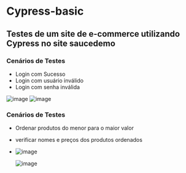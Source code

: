 # Cypress-basic
## Testes de um site de e-commerce utilizando Cypress no site saucedemo
### Cenários de Testes
- Login com Sucesso
- Login com usuário inválido
- Login com senha inválida
 
![image](https://github.com/cristiancfe/Cypress-saucedemo/assets/32318124/70b2c9f0-0d4e-49d7-ab41-2e4a790d1f7c)
![image](https://github.com/cristiancfe/Cypress-saucedemo/assets/32318124/c4f503d7-9f5b-4043-9eb1-ce282525f39a)

### Cenários de Testes
- Ordenar produtos do menor para o maior valor
- verificar nomes e preços dos produtos ordenados
- 
  ![image](https://github.com/cristiancfe/Cypress-saucedemo/assets/32318124/6c5ef3d3-19ff-45d0-a249-3ca5c6f7a83e)

  ![image](https://github.com/cristiancfe/Cypress-saucedemo/assets/32318124/5a15fbb5-2e63-4442-9023-67326de43f38)

 




